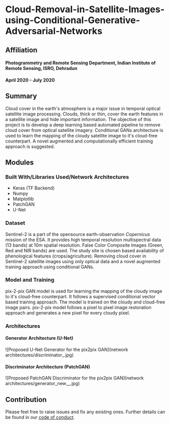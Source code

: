# Cloud-Removal-in-Satellite-Images-using-Conditional-Generative-Adversarial-Networks

## Affiliation
#### Photogrammetry and Remote Sensing Department, Indian Institute of Remote Sensing, ISRO, Dehradun
#### April 2020 - July 2020

## Summary

Cloud cover in the earth's atmosphere is a major issue in temporal optical satellite image processing. Clouds, thick or thin, cover the earth features in a satellite image and hide important information. The objective of this project is to develop a deep learning based automated pipeline to remove cloud cover from optical satellite imagery. Conditional GANs architecture is used to learn the mapping of the cloudy satellite image to it's cloud-free counterpart. A novel augmented and computationally efficient training approach is suggested.

## Modules

### Built With/Libraries Used/Network Architectures

* Keras (TF Backend)
* Numpy
* Matplotlib
* PatchGAN
* U-Net

### Dataset

Sentinel-2 is a part of the opensource earth-observation *Copernicus* mission of the ESA. It provides high temporal resolution multispectral data (13 bands) at 10m spatial resolution. False Color Composite Images (Green, Red and NIR bands) are used. The study site is chosen based availability of phenological features (crops/agriculture). 
Removing cloud cover in Sentinel-2 satellite images using only optical data and a novel augmented training approach using conditional GANs. 

### Model and Training 

pix-2-pix GAN model is used for learning the mapping of the cloudy image to it's cloud-free counterpart. It follows a supervised conditional vector based training approach. The model is trained on the cloudy and cloud-free image pairs. pix-2-pix model follows a pixel to pixel image restoration approach and generates a new pixel for every cloudy pixel.

### Architectures 

#### Generator Architecture (U-Net)

![Proposed U-Net Generator for the pix2pix GAN](network architectures/discriminator_.jpg)

#### Discriminator Architecture  (PatchGAN)

![Proposed PatchGAN Discriminator for the pix2pix GAN](network architectures/generator_new__.jpg)

## Contribution

Please feel free to raise issues and fix any existing ones. Further details can be found in our [code of conduct](https://github.com/Chintan2108/Cloud-Removal-in-Satellite-Images-using-Conditional-Generative-Adversarial-Networks/blob/master/CODE_OF_CONDUCT.md).
